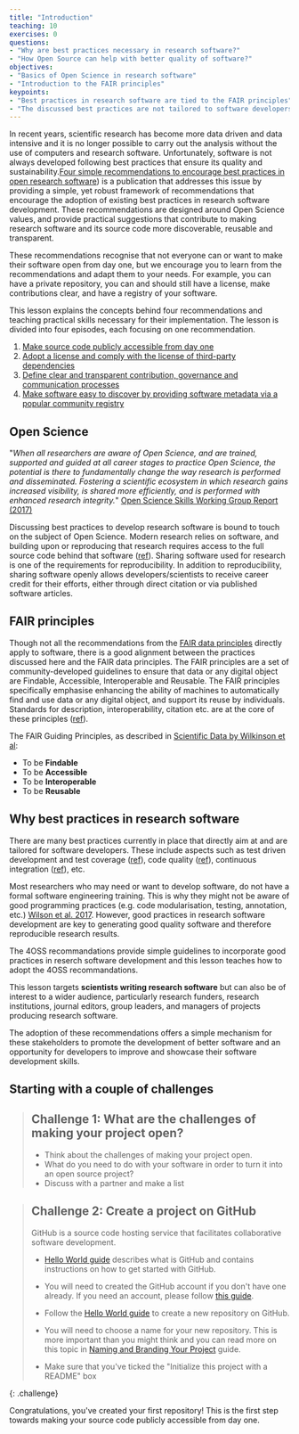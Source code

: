 ```yaml
---
title: "Introduction"
teaching: 10
exercises: 0
questions:
- "Why are best practices necessary in research software?"
- "How Open Source can help with better quality of software?"
objectives:
- "Basics of Open Science in research software"
- "Introduction to the FAIR principles"
keypoints:
- "Best practices in research software are tied to the FAIR principles"
- "The discussed best practices are not tailored to software developers, but rather to a wider audience"
---
```


In recent years, scientific research has become more data driven and data intensive and it is no longer possible to carry out the analysis without the use of computers and research software. Unfortunately, software is not always developed following best practices that ensure its quality and sustainability.[Four simple recommendations to encourage best practices in open research software](https://f1000research.com/articles/6-876/v1)) is a publication that addresses this issue by providing a simple, yet robust framework of recommendations that encourage the adoption of existing best practices in research software development. These recommendations are designed around Open Science values, and provide practical suggestions that contribute to making research software and its source code more discoverable, reusable and transparent.

These recommendations recognise that not everyone can or want to make their software open from day one, but we encourage you to learn from the recommendations and adapt them to your needs. For example, you can have a private repository, you can and should still have a license, make contributions clear, and have a registry of your software. 

This lesson explains the concepts behind four recommendations and teaching practical skills necessary for their implementation. The lesson is divided into four episodes, each focusing on one recommendation.

1. [Make source code publicly accessible from day one](../02-make-it-public/)
2. [Adopt a license and comply with the license of third-party dependencies](../03-use-license/)
3. [Define clear and transparent contribution, governance and communication processes](../04-contributions/)
4. [Make software easy to discover by providing software metadata via a popular community registry](../05-use-registry/)

## Open Science

"_When all researchers are aware of Open Science, and are trained, supported and guided at all career stages to practice Open Science, the potential is there to fundamentally change the way research is performed and disseminated. Fostering a scientific ecosystem in which research gains increased visibility, is shared more efficiently, and is performed with enhanced research integrity._" [Open Science Skills Working Group Report (2017)](https://ec.europa.eu/research/openscience/pdf/os_skills_wgreport_final.pdf#view=fit&pagemode=none)

Discussing best practices to develop research software is bound to touch on the subject of Open Science. Modern research relies on software, and building upon or reproducing that research requires access to the full source code behind that software ([ref](https://open-science-training-handbook.gitbook.io/book/examples-and-practical-guidance)). Sharing software used for research is one of the requirements for reproducibility. In addition to reproducibility, sharing software openly allows developers/scientists to receive career credit for their efforts, either through direct citation or via published software articles.

## FAIR principles

Though not all the recommendations from the [FAIR data principles](https://www.force11.org/group/fairgroup/fairprinciples) directly apply to software, there is a good alignment between the practices discussed here and the FAIR data principles. The FAIR principles are a set of community-developed guidelines to ensure that data or any digital object are Findable, Accessible, Interoperable and Reusable. The FAIR principles specifically emphasise enhancing the ability of machines to automatically find and use data or any digital object, and support its reuse by individuals. Standards for description, interoperability, citation etc. are at the core of these principles ([ref](https://www.incf.org/activities/standards-and-best-practices/what-is-fair)).

The FAIR Guiding Principles, as described in [Scientific Data by Wilkinson et al](https://www.nature.com/articles/sdata201618):
- To be **Findable**
- To be **Accessible**
- To be **Interoperable**
- To be **Reusable**

## Why best practices in research software

There are many best practices currently in place that directly aim at and are tailored for software developers. These include aspects such as test driven development and test coverage ([ref](https://github.com/r-lib/covr)), code quality ([ref](https://qaas.cyclopt.com/)), continuous integration ([ref](https://travis-ci.org)), etc. 

Most researchers who may need or want to develop software, do not have a formal software engineering training. This is why they might not be aware of good programming practices (e.g. code modularisation, testing, annotation, etc.) [Wilson et al. 2017](https://journals.plos.org/ploscompbiol/article?id=10.1371/journal.pcbi.1005510). 
However, good practices in research software development are key to generating good quality software and therefore reproducible research results. 

The 4OSS recommandations provide simple guidelines to incorporate good practices in reserch software development and this lesson teaches how to adopt the 4OSS recommandations.

This lesson targets **scientists writing research software** but can also be of interest to a wider audience, particularly research funders, research institutions, journal editors, group leaders, and managers of projects producing research software. <br>

The adoption of these recommendations offers a simple mechanism for these stakeholders to promote the development of better software and an opportunity for developers to improve and showcase their software development skills.

## Starting with a couple of challenges

> ## Challenge 1: What are the challenges of making your project open?
> - Think about the challenges of making your project open.
> - What do you need to do with your software in order to turn it into an open source project?
> - Discuss with a partner and make a list


> ## Challenge 2: Create a project on GitHub
> GitHub is a source code hosting service that facilitates collaborative software development.
> - [Hello World guide](https://guides.github.com/activities/hello-world/) describes  what is GitHub and contains instructions on how to get started with GitHub. 
>  
> - You will need to created the GitHub account if you don't have one already. If you need an account, please follow [this guide](https://services.github.com/on-demand/intro-to-github/create-github-account).
> - Follow the [Hello World guide](https://guides.github.com/activities/hello-world/) to create a new repository on GitHub.
> - You will need to choose a name for your new repository. This is more important than you might think and you can read more on this topic in [Naming and Branding Your Project](https://opensource.guide/starting-a-project/#naming-and-branding-your-project) guide.
> - Make sure that you've ticked the "Initialize this project with a README" box
>
{: .challenge}

Congratulations, you've created your first repository! This is the first step towards making your source code publicly accessible from day one.
